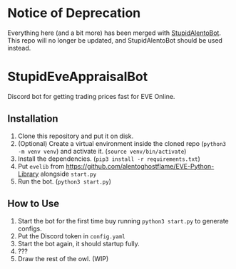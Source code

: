 # Notice of Deprecation
Everything here (and a bit more) has been merged with [StupidAlentoBot](https://github.com/alentoghostflame/StupidAlentoBot).
This repo will no longer be updated, and StupidAlentoBot should be used instead.

# StupidEveAppraisalBot
Discord bot for getting trading prices fast for EVE Online.

## Installation
1) Clone this repository and put it on disk.
2) (Optional) Create a virtual environment inside the cloned repo (`python3 -m venv venv`) and activate it. 
(`source venv/bin/activate`)
3) Install the dependencies. (`pip3 install -r requirements.txt`)
4) Put `evelib` from https://github.com/alentoghostflame/EVE-Python-Library alongside `start.py`
5) Run the bot. (`python3 start.py`)


## How to Use
1) Start the bot for the first time buy running `python3 start.py` to generate configs.
2) Put the Discord token in `config.yaml`
3) Start the bot again, it should startup fully.
4) ???
5) Draw the rest of the owl. (WIP)

